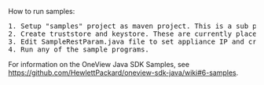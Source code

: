 How to run samples:
<pre>
1. Setup "samples" project as maven project. This is a sub project. It has dependency on "oneview-sdk-java-lib" project.
2. Create truststore and keystore. These are currently placed in src/main/resource. But the user is free to change the location. For information on creating truststore and keystore, see https://github.com/HewlettPackard/oneview-sdk-java/wiki#steps-to-generate-keystore-and-truststore.
3. Edit SampleRestParam.java file to set appliance IP and credentials.
4. Run any of the sample programs.
</pre>

For information on the OneView Java SDK Samples, see https://github.com/HewlettPackard/oneview-sdk-java/wiki#6-samples.
